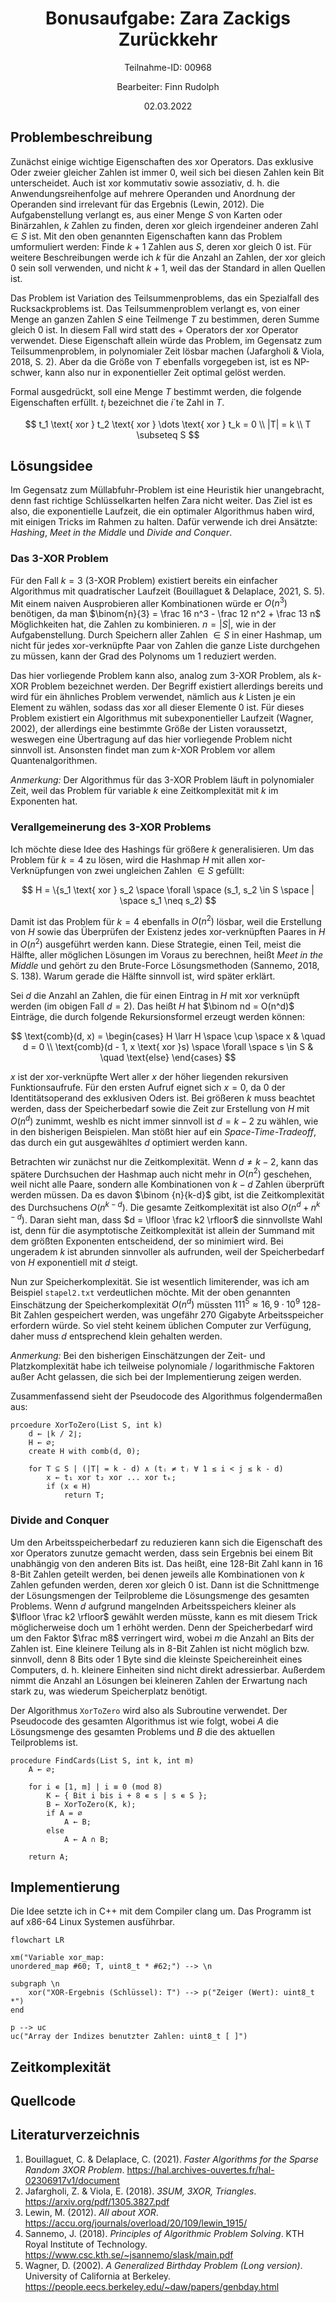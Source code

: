<h1 style="text-align: center;">Bonusaufgabe: Zara Zackigs Zurückkehr</h1>
<p style="text-align: center;">Teilnahme-ID: 00968</p>
<p style="text-align: center;">Bearbeiter: Finn Rudolph</p>
<p style="text-align: center;">02.03.2022</p>

## Problembeschreibung

Zunächst einige wichtige Eigenschaften des $\text{xor}$ Operators. Das exklusive Oder zweier gleicher Zahlen ist immer 0, weil sich bei diesen Zahlen kein Bit unterscheidet. Auch ist $\text{xor}$ kommutativ sowie assoziativ, d. h. die Anwendungsreihenfolge auf mehrere Operanden und Anordnung der Operanden sind irrelevant für das Ergebnis (Lewin, 2012). Die Aufgabenstellung verlangt es, aus einer Menge $S$ von Karten oder Binärzahlen, $k$ Zahlen zu finden, deren $\text{xor}$ gleich irgendeiner anderen Zahl $\in S$ ist. Mit den oben genannten Eigenschaften kann das Problem umformuliert werden: Finde $k + 1$ Zahlen aus $S$, deren $\text{xor}$ gleich $0$ ist. Für weitere Beschreibungen werde ich $k$ für die Anzahl an Zahlen, der $\text{xor}$ gleich 0 sein soll verwenden, und nicht $k + 1$, weil das der Standard in allen Quellen ist.

Das Problem ist Variation des Teilsummenproblems, das ein Spezialfall des Rucksackproblems ist. Das Teilsummenproblem verlangt es, von einer Menge an ganzen Zahlen $S$ eine Teilmenge $T$ zu bestimmen, deren Summe gleich 0 ist. In diesem Fall wird statt des $+$ Operators der $\text{xor}$ Operator verwendet. Diese Eigenschaft allein würde das Problem, im Gegensatz zum Teilsummenproblem, in polynomialer Zeit lösbar machen (Jafargholi & Viola, 2018, S. 2). Aber da die Größe von $T$ ebenfalls vorgegeben ist, ist es NP-schwer, kann also nur in exponentieller Zeit optimal gelöst werden.

Formal ausgedrückt, soll eine Menge $T$ bestimmt werden, die folgende Eigenschaften erfüllt. $t_i$ bezeichnet die $i$´te Zahl in $T$.

$$
t_1 \text{ xor } t_2 \text{ xor } \dots \text{ xor } t_k = 0 \\
|T| = k \\
T \subseteq S
$$

## Lösungsidee

Im Gegensatz zum Müllabfuhr-Problem ist eine Heuristik hier unangebracht, denn fast richtige Schlüsselkarten helfen Zara nicht weiter. Das Ziel ist es also, die exponentielle Laufzeit, die ein optimaler Algorithmus haben wird, mit einigen Tricks im Rahmen zu halten. Dafür verwende ich drei Ansätzte: _Hashing_, _Meet in the Middle_ und _Divide and Conquer_.

### Das 3-XOR Problem

Für den Fall $k = 3$ (3-XOR Problem) existiert bereits ein einfacher Algorithmus mit quadratischer Laufzeit (Bouillaguet & Delaplace, 2021, S. 5). Mit einem naiven Ausprobieren aller Kombinationen würde er $O(n^3)$ benötigen, da man $\binom{n}{3} = \frac 16 n^3 - \frac 12 n^2 + \frac 13 n$ Möglichkeiten hat, die Zahlen zu kombinieren. $n = |S|$, wie in der Aufgabenstellung. Durch Speichern aller Zahlen $\in S$ in einer Hashmap, um nicht für jedes $\text{xor}$-verknüpfte Paar von Zahlen die ganze Liste durchgehen zu müssen, kann der Grad des Polynoms um $1$ reduziert werden.

Das hier vorliegende Problem kann also, analog zum 3-XOR Problem, als $k$-XOR Problem bezeichnet werden. Der Begriff existiert allerdings bereits und wird für ein ähnliches Problem verwendet, nämlich aus $k$ Listen je ein Element zu wählen, sodass das $\text{xor}$ all dieser Elemente 0 ist. Für dieses Problem existiert ein Algorithmus mit subexponentieller Laufzeit (Wagner, 2002), der allerdings eine bestimmte Größe der Listen voraussetzt, weswegen eine Übertragung auf das hier vorliegende Problem nicht sinnvoll ist. Ansonsten findet man zum $k$-XOR Problem vor allem Quantenalgorithmen.

_Anmerkung:_ Der Algorithmus für das 3-XOR Problem läuft in polynomialer Zeit, weil das Problem für variable $k$ eine Zeitkomplexität mit $k$ im Exponenten hat.

### Verallgemeinerung des 3-XOR Problems

Ich möchte diese Idee des Hashings für größere $k$ generalisieren. Um das Problem für $k = 4$ zu lösen, wird die Hashmap $H$ mit allen $\text{xor}$-Verknüpfungen von zwei ungleichen Zahlen $\in S$ gefüllt:

$$
H = \{s_1 \text{ xor } s_2 \space
\forall \space (s_1, s_2 \in S \space | \space s_1 \neq s_2)
$$

Damit ist das Problem für $k = 4$ ebenfalls in $O(n^2)$ lösbar, weil die Erstellung von $H$ sowie das Überprüfen der Existenz jedes $\text{xor}$-verknüpften Paares in $H$ in $O(n^2)$ ausgeführt werden kann. Diese Strategie, einen Teil, meist die Hälfte, aller möglichen Lösungen im Voraus zu berechnen, heißt _Meet in the Middle_ und gehört zu den Brute-Force Lösungsmethoden (Sannemo, 2018, S. 138). Warum gerade die Hälfte sinnvoll ist, wird später erklärt.

Sei $d$ die Anzahl an Zahlen, die für einen Eintrag in $H$ mit $\text{xor}$ verknüpft werden (im obigen Fall $d = 2$). Das heißt $H$ hat $\binom nd = O(n^d)$ Einträge, die durch folgende Rekursionsformel erzeugt werden können:

$$
\text{comb}(d, x) = \begin{cases}
H \larr H \space \cup \space x & \quad d = 0 \\
\text{comb}(d - 1, x \text{ xor }s) \space \forall \space s \in S
& \quad \text{else}
\end{cases}
$$

$x$ ist der $\text{xor}$-verknüpfte Wert aller $x$ der höher liegenden rekursiven Funktionsaufrufe. Für den ersten Aufruf eignet sich $x=0$, da $0$ der Identitätsoperand des exklusiven Oders ist. Bei größeren $k$ muss beachtet werden, dass der Speicherbedarf sowie die Zeit zur Erstellung von $H$ mit $O(n^d)$ zunimmt, weshlb es nicht immer sinnvoll ist $d = k - 2$ zu wählen, wie in den bisherigen Beispielen. Man stößt hier auf ein _Space-Time-Tradeoff_, das durch ein gut ausgewähltes $d$ optimiert werden kann.

Betrachten wir zunächst nur die Zeitkomplexität. Wenn $d \neq k - 2$, kann das spätere Durchsuchen der Hashmap auch nicht mehr in $O(n^2)$ geschehen, weil nicht alle Paare, sondern alle Kombinationen von $k - d$ Zahlen überprüft werden müssen. Da es davon $\binom {n}{k-d}$ gibt, ist die Zeitkomplexität des Durchsuchens $O(n^{k - d})$. Die gesamte Zeitkomplexität ist also $O(n^d + n^{k-d})$. Daran sieht man, dass $d = \lfloor \frac k2 \rfloor$ die sinnvollste Wahl ist, denn für die asymptotische Zeitkomplexität ist allein der Summand mit dem größten Exponenten entscheidend, der so minimiert wird. Bei ungeradem $k$ ist abrunden sinnvoller als aufrunden, weil der Speicherbedarf von $H$ exponentiell mit $d$ steigt.

Nun zur Speicherkomplexität. Sie ist wesentlich limiterender, was ich am Beispiel `stapel2.txt` verdeutlichen möchte. Mit der oben genannten Einschätzung der Speicherkomplexität $O(n^d)$ müssten $111^5 \approx 16,9 \cdot 10^9$ 128-Bit Zahlen gespeichert werden, was ungefähr 270 Gigabyte Arbeitsspeicher erfordern würde. So viel steht keinem üblichen Computer zur Verfügung, daher muss $d$ entsprechend klein gehalten werden.

_Anmerkung:_ Bei den bisherigen Einschätzungen der Zeit- und Platzkomplexität habe ich teilweise polynomiale / logarithmische Faktoren außer Acht gelassen, die sich bei der Implementierung zeigen werden.

Zusammenfassend sieht der Pseudocode des Algorithmus folgendermaßen aus:

```pseudocode
prcoedure XorToZero(List S, int k)
	d ← ⌊k / 2⌋;
	H ← ∅;
	create H with comb(d, 0);

	for T ⊆ S | (|T| = k - d) ∧ (tᵢ ≠ tⱼ ∀ 1 ≤ i < j ≤ k - d)
		x ← t₁ xor t₂ xor ... xor tₖ;
		if (x ∊ H) 
			return T;
```

### Divide and Conquer

Um den Arbeitsspeicherbedarf zu reduzieren kann sich die Eigenschaft des $\text{xor}$ Operators zunutze gemacht werden, dass sein Ergebnis bei einem Bit unabhängig von den anderen Bits ist. Das heißt, eine 128-Bit Zahl kann in 16 8-Bit Zahlen geteilt werden, bei denen jeweils alle Kombinationen von $k$ Zahlen gefunden werden, deren $\text{xor}$ gleich 0 ist. Dann ist die Schnittmenge der Lösungsmengen der Teilprobleme die Lösungsmenge des gesamten Problems. Wenn $d$ aufgrund mangelnden Arbeitsspeichers kleiner als $\lfloor \frac k2 \rfloor$ gewählt werden müsste, kann es mit diesem Trick möglicherweise doch um 1 erhöht werden. Denn der Speicherbedarf wird um den Faktor $\frac m8$ verringert wird, wobei $m$ die Anzahl an Bits der Zahlen ist. Eine kleinere Teilung als in 8-Bit Zahlen ist nicht möglich bzw. sinnvoll, denn 8 Bits oder 1 Byte sind die kleinste Speichereinheit eines Computers, d. h. kleinere Einheiten sind nicht direkt adressierbar. Außerdem nimmt die Anzahl an Lösungen bei kleineren Zahlen der Erwartung nach stark zu, was wiederum Speicherplatz benötigt.

Der Algorithmus `XorToZero` wird also als Subroutine verwendet. Der Pseudocode des gesamten Algorithmus ist wie folgt, wobei $A$ die Lösungsmenge des gesamten Problems und $B$ die des aktuellen Teilproblems ist.

```pseudocode
procedure FindCards(List S, int k, int m)
	A ← ∅;
	
	for i ∊ [1, m] | i ≡ 0 (mod 8) 
		K ← { Bit i bis i + 8 ∊ s | s ∊ S };
		B ← XorToZero(K, k);		
		if A = ∅
			A ← B;
		else
			A ← A ∩ B;
			
	return A;
```

## Implementierung

Die Idee setzte ich in C++ mit dem Compiler clang um. Das Programm ist auf x86-64 Linux Systemen ausführbar.

```mermaid
flowchart LR

xm("Variable xor_map:
unordered_map #60; T, uint8_t * #62;") --> \n

subgraph \n
	xor("XOR-Ergebnis (Schlüssel): T") --> p("Zeiger (Wert): uint8_t *")
end

p --> uc
uc("Array der Indizes benutzter Zahlen: uint8_t [ ]")
```

## Zeitkomplexität

## Quellcode

## Literaturverzeichnis

1. Bouillaguet, C. & Delaplace, C. (2021). _Faster Algorithms for the Sparse Random 3XOR Problem_. https://hal.archives-ouvertes.fr/hal-02306917v1/document
1. Jafargholi, Z. & Viola, E. (2018). _3SUM, 3XOR, Triangles_. https://arxiv.org/pdf/1305.3827.pdf
1. Lewin, M. (2012). _All about XOR_. https://accu.org/journals/overload/20/109/lewin_1915/
1. Sannemo, J. (2018). _Principles of Algorithmic Problem Solving_. KTH Royal Institute of Technology. https://www.csc.kth.se/~jsannemo/slask/main.pdf
1. Wagner, D. (2002). _A Generalized Birthday Problem (Long version)_. University of California at Berkeley. https://people.eecs.berkeley.edu/~daw/papers/genbday.html
